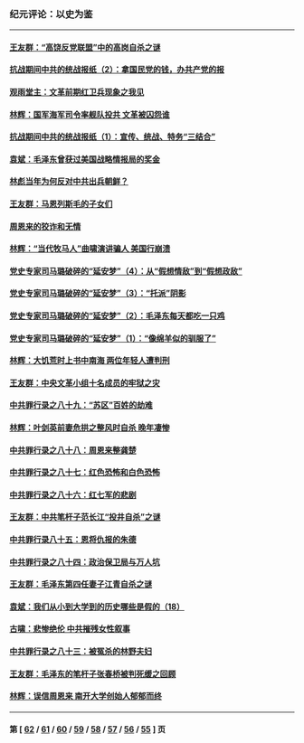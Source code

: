 ### 纪元评论：以史为鉴
---
#### [王友群：“高饶反党联盟”中的高岗自杀之谜](../../pages/nsc1028/n13817482.md) 
#### [抗战期间中共的统战报纸（2）：拿国民党的钱，办共产党的报](../../pages/nsc1028/n13817421.md) 
#### [观雨堂主：文革前期红卫兵现象之我见](../../pages/nsc1028/n13816558.md) 
#### [林辉：国军海军司令率舰队投共 文革被囚怨谁](../../pages/nsc1028/n13816189.md) 
#### [抗战期间中共的统战报纸（1）：宣传、统战、特务“三结合”](../../pages/nsc1028/n13815962.md) 
#### [袁斌：毛泽东曾获过美国战略情报局的奖金](../../pages/nsc1028/n13814363.md) 
#### [林彪当年为何反对中共出兵朝鲜？](../../pages/nsc1028/n13813595.md) 
#### [王友群：马恩列斯毛的子女们](../../pages/nsc1028/n13811048.md) 
#### [周恩来的狡诈和无情](../../pages/nsc1028/n13810621.md) 
#### [林辉：“当代牧马人”曲啸演讲骗人 美国行崩溃](../../pages/nsc1028/n13807528.md) 
#### [党史专家司马璐破碎的“延安梦”（4）：从“假想情敌”到“假想政敌”](../../pages/nsc1028/n13807524.md) 
#### [党史专家司马璐破碎的“延安梦”（3）：“托派”阴影](../../pages/nsc1028/n13806978.md) 
#### [党史专家司马璐破碎的“延安梦”（2）：毛泽东每天都吃一只鸡](../../pages/nsc1028/n13806517.md) 
#### [党史专家司马璐破碎的“延安梦”（1）：“像绵羊似的驯服了”](../../pages/nsc1028/n13805795.md) 
#### [林辉：大饥荒时上书中南海 两位年轻人遭判刑](../../pages/nsc1028/n13803206.md) 
#### [王友群：中央文革小组十名成员的牢狱之灾](../../pages/nsc1028/n13801415.md) 
#### [中共罪行录之八十九：“苏区”百姓的劫难](../../pages/nsc1028/n13801773.md) 
#### [林辉：叶剑英前妻危拱之整风时自杀 晚年凄惨](../../pages/nsc1028/n13801239.md) 
#### [中共罪行录之八十八：周恩来整龚楚](../../pages/nsc1028/n13800972.md) 
#### [中共罪行录之八十七：红色恐怖和白色恐怖](../../pages/nsc1028/n13800183.md) 
#### [中共罪行录之八十六：红七军的悲剧](../../pages/nsc1028/n13799361.md) 
#### [王友群：中共笔杆子范长江“投井自杀”之谜](../../pages/nsc1028/n13796693.md) 
#### [中共罪行录八十五：恩将仇报的朱德](../../pages/nsc1028/n13798051.md) 
#### [中共罪行录之八十四：政治保卫局与万人坑](../../pages/nsc1028/n13795320.md) 
#### [王友群：毛泽东第四任妻子江青自杀之谜](../../pages/nsc1028/n13791949.md) 
#### [袁斌：我们从小到大学到的历史哪些是假的（18）](../../pages/nsc1028/n13792132.md) 
#### [古啸：悲惨绝伦 中共摧残女性叙事](../../pages/nsc1028/n13791297.md) 
#### [中共罪行录之八十三：被冤杀的林野夫妇](../../pages/nsc1028/n13789020.md) 
#### [王友群：毛泽东的笔杆子张春桥被判死缓之回顾](../../pages/nsc1028/n13787500.md) 
#### [林辉：误信周恩来 南开大学创始人郁郁而终](../../pages/nsc1028/n13786021.md) 

---
#### 第 [ [62](./62.md) / [61](./61.md) / [60](./60.md) / [59](./59.md) / [58](./58.md) / [57](./57.md) / [56](./56.md) / [55](./55.md) ] 页
